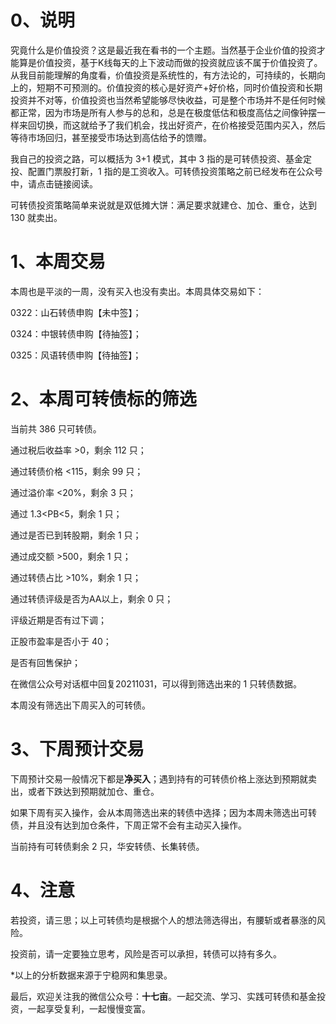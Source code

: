 # 0、说明

究竟什么是价值投资？这是最近我在看书的一个主题。当然基于企业价值的投资才能算是价值投资，基于K线每天的上下波动而做的投资就应该不属于价值投资了。从我目前能理解的角度看，价值投资是系统性的，有方法论的，可持续的，长期向上的，短期不可预测的。价值投资的核心是好资产+好价格，同时价值投资和长期投资并不对等，价值投资也当然希望能够尽快收益，可是整个市场并不是任何时候都正常，因为市场是所有人参与的总和，总是在极度低估和极度高估之间像钟摆一样来回切换，而这就给予了我们机会，找出好资产，在价格接受范围内买入，然后等待市场回归，甚至接受市场达到高估给予的馈赠。

我自己的投资之路，可以概括为 3+1 模式，其中 3 指的是可转债投资、基金定投、配置门票股打新，1 指的是工资收入。可转债投资策略之前已经发布在公众号中，请点击链接阅读。

可转债投资策略简单来说就是双低摊大饼：满足要求就建仓、加仓、重仓，达到 130 就卖出。

# 1、本周交易

本周也是平淡的一周，没有买入也没有卖出。本周具体交易如下：

0322：山石转债申购【未中签】；

0324：中银转债申购【待抽签】；

0325：风语转债申购【待抽签】；

# 2、本周可转债标的筛选

当前共 386 只可转债。

通过税后收益率 >0，剩余 112 只；

通过转债价格 <115，剩余 99 只；

通过溢价率 <20%，剩余 3 只；

通过 1.3<PB<5，剩余 1 只；

通过是否已到转股期，剩余 1 只；

通过成交额 >500，剩余 1 只；

通过转债占比 >10%，剩余 1 只；

通过转债评级是否为AA以上，剩余 0 只；

评级近期是否有过下调；

正股市盈率是否小于 40；

是否有回售保护；

在微信公众号对话框中回复20211031，可以得到筛选出来的 1 只转债数据。

本周没有筛选出下周买入的可转债。

# 3、下周预计交易

下周预计交易一般情况下都是**净买入**；遇到持有的可转债价格上涨达到预期就卖出，或者下跌达到预期就加仓、重仓。

如果下周有买入操作，会从本周筛选出来的转债中选择；因为本周未筛选出可转债，并且没有达到加仓条件，下周正常不会有主动买入操作。

当前持有可转债剩余 2 只，华安转债、长集转债。

# 4、注意

若投资，请三思；以上可转债均是根据个人的想法筛选得出，有腰斩或者暴涨的风险。

投资前，请一定要独立思考，风险是否可以承担，转债可以持有多久。

*以上的分析数据来源于宁稳网和集思录。

最后，欢迎关注我的微信公众号：**十七亩**。一起交流、学习、实践可转债和基金投资，一起享受复利，一起慢慢变富。